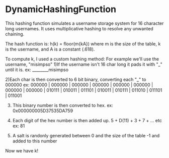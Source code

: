 # DynamicHashingFunction
This hashing function simulates a username storage system for 16 character long usernames. It uses multiplicative hashing to resolve any unwanted chaining.

The hash function is: h(k) = floor(m{kA}) where m is the size of the table, k is the username, and A is a constant (.618).

To compute k, I used a custom hashing method:
  For example we'll use the username, "misimpso"
  1)If the username isn't 16 char long it pads it with "_" until it is.
    ex: ________misimpso
    
  2)Each char is then converted to 6 bit binary, converting each "_" to 000000
    ex: 000000 | 000000 | 000000 | 000000 | 000000 | 000000 | 000000 | 000000 | 010111 | 010011 | 011101 | 010011 | 010111 | 011010 | 011101 | 011001
    
  3) This binary number is then converted to hex.
    ex: 0x000000005D37535DA759
    
  4) Each digit of the hex number is then added up. 5 + D(11) + 3 + 7 + ... etc
    ex: 81
    
  5) A salt is randonly generated between 0 and the size of the table -1 and added to this number
  
  
  Now we have k!
  
  

